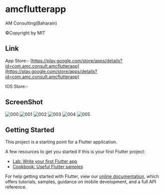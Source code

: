 # amcflutterapp

AM Consulting(Baharain)

©Copyright by MIT

## Link
App Store:- [https://play.google.com/store/apps/details?id=com.amc.consult.amcflutterapp](https://play.google.com/store/apps/details?id=com.amc.consult.amcflutterapp)

IOS Store:- []()

## ScreenShot

![000](https://user-images.githubusercontent.com/49086525/86271278-3d18d380-bbea-11ea-9605-75863a1c590c.jpeg "splash")
![001](https://user-images.githubusercontent.com/49086525/86271414-73eee980-bbea-11ea-9cb6-1b380daa9257.jpeg "Home")
![002](https://user-images.githubusercontent.com/49086525/86271418-75b8ad00-bbea-11ea-820a-893325382482.jpeg "Navigation_Bar")
![003](https://user-images.githubusercontent.com/49086525/86271421-76514380-bbea-11ea-9c4a-7d6de7a5bcd9.jpeg "Inner_Screen")
![004](https://user-images.githubusercontent.com/49086525/86271426-77827080-bbea-11ea-8f9e-d480151d2a31.jpeg "List")
![005](https://user-images.githubusercontent.com/49086525/86271430-781b0700-bbea-11ea-90f5-66b4d5225af7.jpeg "Social_Media")

## Getting Started

This project is a starting point for a Flutter application.

A few resources to get you started if this is your first Flutter project:

- [Lab: Write your first Flutter app](https://flutter.dev/docs/get-started/codelab)
- [Cookbook: Useful Flutter samples](https://flutter.dev/docs/cookbook)

For help getting started with Flutter, view our
[online documentation](https://flutter.dev/docs), which offers tutorials,
samples, guidance on mobile development, and a full API reference.





